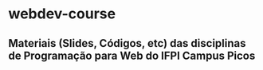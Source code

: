 # webdev-course
## Materiais (Slides, Códigos, etc) das disciplinas de Programação para Web do IFPI Campus Picos
